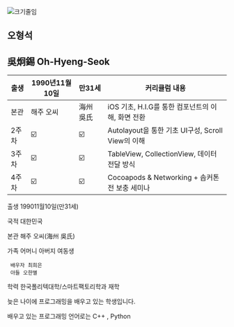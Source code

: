 ![크기줄임](https://user-images.githubusercontent.com/112455467/195647764-b70bb4d0-a6fd-4351-ac41-f14a7ac94123.jpg)

##  오형석
## 吳炯錫 Oh-Hyeng-Seok

| 출생 | 1990년11월10일 | 만31세 |커리큘럼 내용 |
| ------ | ----- | ------- |----------- |
| 본관 | 해주 오씨 | 海州 吳氏 | iOS 기초, H.I.G를 통한 컴포넌트의 이해, 화면 전환 |
| 2주차 | ☑️ | ☑️ | Autolayout을 통한 기초 UI구성, Scroll View의 이해 |
| 3주차 | ☑️ | ☑️ | TableView, CollectionView, 데이터 전달 방식 |
| 4주차 | ☑️ | ☑️ | Cocoapods & Networking + 솝커톤 전 보충 세미나 |


출생 199011월10일(만31세)

국적 대한민국

본관 해주 오씨(海州 吳氏)

가족 어머니 아버지 여동생 

     배우자 최희은 
     아들 오한별
     
     
학력 한국폴리텍대학/스마트팩토리학과 재학

늦은 나이에 프로그래밍을 배우고 있는 학생입니다.

배우고 있는 프로그래밍 언어로는 C++ , Python 
